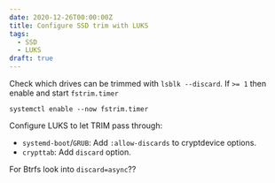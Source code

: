 ```yaml
---
date: 2020-12-26T00:00:00Z
title: Configure SSD trim with LUKS
tags:
  - SSD
  - LUKS
draft: true
---
```


Check which drives can be trimmed with `lsblk --discard`.
If `>= 1` then enable and start `fstrim.timer`

    systemctl enable --now fstrim.timer

Configure LUKS to let TRIM pass through:

  - `systemd-boot`/`GRUB`: Add `:allow-discards` to cryptdevice options.
  - `crypttab`: Add `discard` option.

For Btrfs look into `discard=async`??
